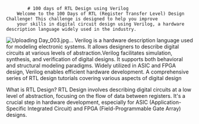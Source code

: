 			# 100 days of RTL Design using Verilog
    	Welcome to the 100 Days of RTL (Register Transfer Level) Design Challenge! This challenge is designed to help you improve 
     	your skills in digital circuit design using Verilog, a hardware description language widely used in the industry.

  
   ![Uploading Day_003.jpg…]()
   Verilog is a hardware description language used for modeling electronic systems. It allows designers to describe digital circuits at various levels of abstraction.Verilog facilitates 
    simulation, synthesis, and verification of digital designs. It supports both behavioral and structural modeling paradigms. Widely utilized in ASIC and FPGA design, Verilog enables 
    efficient hardware development.
A comprehensive series of RTL design tutorials covering various aspects of digital design




What is RTL Design?
RTL Design involves describing digital circuits at a low level of abstraction, focusing on the flow of data between registers. It's a crucial step in hardware development, especially for ASIC (Application-Specific Integrated Circuit) and FPGA (Field-Programmable Gate Array) designs.
